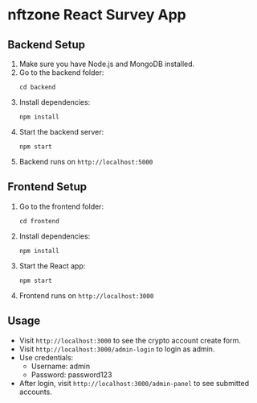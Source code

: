 # nftzone React Survey App

## Backend Setup

1. Make sure you have Node.js and MongoDB installed.
2. Go to the backend folder:
   ```
   cd backend
   ```
3. Install dependencies:
   ```
   npm install
   ```
4. Start the backend server:
   ```
   npm start
   ```
5. Backend runs on `http://localhost:5000`

## Frontend Setup

1. Go to the frontend folder:
   ```
   cd frontend
   ```
2. Install dependencies:
   ```
   npm install
   ```
3. Start the React app:
   ```
   npm start
   ```
4. Frontend runs on `http://localhost:3000`

## Usage

- Visit `http://localhost:3000` to see the crypto account create form.
- Visit `http://localhost:3000/admin-login` to login as admin.
- Use credentials:
  - Username: admin
  - Password: password123
- After login, visit `http://localhost:3000/admin-panel` to see submitted accounts.